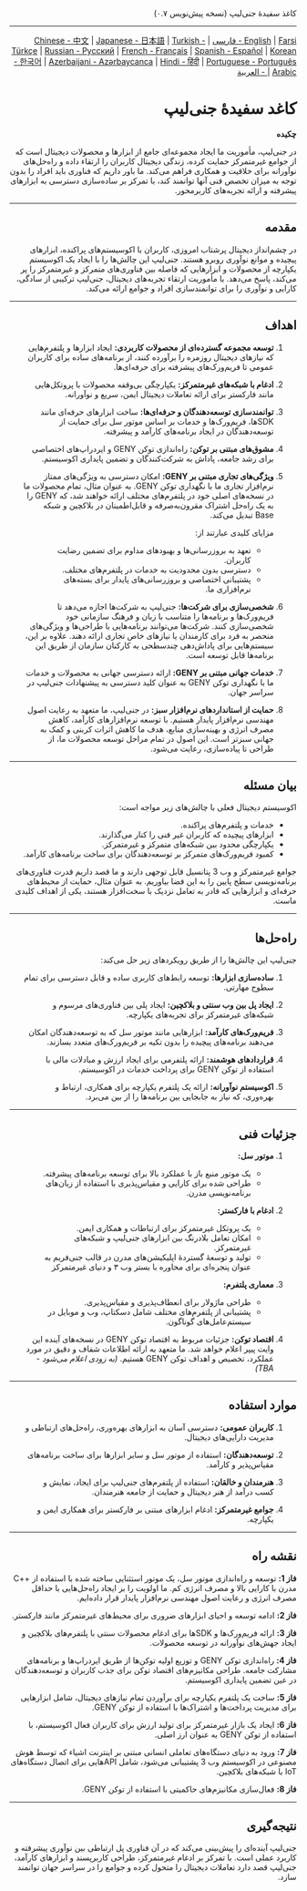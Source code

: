 <div style="direction: rtl; text-align: right;">

کاغذ سفیدهٔ جنی‌لیپ (نسخه پیش‌نویس ۰.۷)

---
[English](README.md) | [Farsi - فارسی](README.fa.md) | [Chinese - 中文](README.zh.md) | [Japanese - 日本語](README.ja.md) | [Turkish - Türkçe](README.tr.md) | [Russian - Русский](README.ru.md) | [French - Français](README.fr.md) | [Spanish - Español](README.es.md) | [Korean - 한국어](README.ko.md) | [Azerbaijani - Azərbaycanca](README.az.md) | [Hindi - हिंदी](README.hi.md) | [Portuguese - Português](README.pt.md) | [Arabic - العربية](README.ar.md)

# کاغد سفیدهٔ جنی‌لیپ

**چکیده**

در جنی‌لیپ، مأموریت ما ایجاد مجموعه‌ای جامع از ابزارها و محصولات دیجیتال است که از جوامع غیرمتمرکز حمایت کرده، زندگی دیجیتال کاربران را ارتقاء داده و راه‌حل‌های نوآورانه برای خلاقیت و همکاری فراهم می‌کند. ما باور داریم که فناوری باید افراد را بدون توجه به میزان تخصص فنی آنها توانمند کند، با تمرکز بر ساده‌سازی دسترسی به ابزارهای پیشرفته و ارائه تجربه‌های کاربرمحور.

---

## مقدمه

در چشم‌انداز دیجیتال پرشتاب امروزی، کاربران با اکوسیستم‌های پراکنده، ابزارهای پیچیده و موانع نوآوری روبرو هستند. جنی‌لیپ این چالش‌ها را با ایجاد یک اکوسیستم یکپارچه از محصولات و ابزارهایی که فاصله بین فناوری‌های متمرکز و غیرمتمرکز را پر می‌کند، پاسخ می‌دهد. با مأموریت ارتقاء تجربه‌های دیجیتال، جنی‌لیپ ترکیبی از سادگی، کارایی و نوآوری را برای توانمندسازی افراد و جوامع ارائه می‌کند.

---

## اهداف

<style>
ol {
   direction: rtl;
}
</style>

1. **توسعه مجموعه گسترده‌ای از محصولات کاربردی:**
   ایجاد ابزارها و پلتفرم‌هایی که نیازهای دیجیتال روزمره را برآورده کنند، از برنامه‌های ساده برای کاربران عمومی تا فریم‌ورک‌های پیشرفته برای حرفه‌ای‌ها.

2. **ادغام با شبکه‌های غیرمتمرکز:**
   یکپارچگی بی‌وقفه محصولات با پروتکل‌هایی مانند فارکستر برای ارائه تعاملات دیجیتال ایمن، سریع و نوآورانه.

3. **توانمندسازی توسعه‌دهندگان و حرفه‌ای‌ها:**
   ساخت ابزارهای حرفه‌ای مانند SDKها، فریم‌ورک‌ها و خدمات بر اساس موتور سل برای حمایت از توسعه‌دهندگان در ایجاد برنامه‌های کارآمد و پیشرفته.

4. **مشوق‌های مبتنی بر توکن:**
   راه‌اندازی توکن GENY و ایردراپ‌های اختصاصی برای رشد جامعه، پاداش به شرکت‌کنندگان و تضمین پایداری اکوسیستم.

5. **ویژگی‌های تجاری مبتنی بر GENY:**
   امکان دسترسی به ویژگی‌های ممتاز نرم‌افزار تجاری ما با نگهداری توکن GENY. به عنوان مثال، تمام محصولات ما در نسخه‌های اصلی خود در پلتفرم‌های مختلف ارائه خواهند شد، که GENY را به یک راه‌حل اشتراک مقرون‌به‌صرفه و قابل‌اطمینان در بلاکچین و شبکه Base تبدیل می‌کند.

   مزایای کلیدی عبارتند از:
   - تعهد به بروزرسانی‌ها و بهبودهای مداوم برای تضمین رضایت کاربران.
   - دسترسی بدون محدودیت به خدمات در پلتفرم‌های مختلف.
   - پشتیبانی اختصاصی و بروزرسانی‌های پایدار برای بسته‌های نرم‌افزاری ما.

6. **شخصی‌سازی برای شرکت‌ها:**
   جنی‌لیپ به شرکت‌ها اجازه می‌دهد تا فریم‌ورک‌ها و برنامه‌ها را متناسب با زبان و فرهنگ سازمانی خود شخصی‌سازی کنند. شرکت‌ها می‌توانند برنامه‌هایی با طراحی‌ها و ویژگی‌های منحصر به فرد برای کارمندان یا نیازهای خاص تجاری ارائه دهند. علاوه بر این، سیستم‌هایی برای پاداش‌دهی چندسطحی به کارکنان سازمان از طریق این برنامه‌ها قابل توسعه است.

7. **خدمات جهانی مبتنی بر GENY:**
   ارائه دسترسی جهانی به محصولات و خدمات ما با نگهداری توکن GENY به عنوان کلید دسترسی به پیشنهادات جنی‌لیپ در سراسر جهان.

8. **حمایت از استانداردهای نرم‌افزار سبز:**
   در جنی‌لیپ، ما متعهد به رعایت اصول مهندسی نرم‌افزار پایدار هستیم. با توسعه نرم‌افزارهای کارآمد، کاهش مصرف انرژی و بهینه‌سازی منابع، هدف ما کاهش اثرات کربنی و کمک به جهانی سبزتر است. این اصول در تمام مراحل توسعه محصولات ما، از طراحی تا پیاده‌سازی، رعایت می‌شود.
</ol>

---

## بیان مسئله

اکوسیستم دیجیتال فعلی با چالش‌های زیر مواجه است:

- خدمات و پلتفرم‌های پراکنده.
- ابزارهای پیچیده که کاربران غیر فنی را کنار می‌گذارند.
- یکپارچگی محدود بین شبکه‌های متمرکز و غیرمتمرکز.
- کمبود فریم‌ورک‌های متمرکز بر توسعه‌دهندگان برای ساخت برنامه‌های کارآمد.

جوامع غیرمتمرکز و وب 3 پتانسیل قابل توجهی دارند و ما قصد داریم قدرت فناوری‌های برنامه‌نویسی سطح پایین را به این فضا بیاوریم. به عنوان مثال، حمایت از محیط‌های حرفه‌ای و ابزارهایی که قادر به تعامل نزدیک با سخت‌افزار هستند، یکی از اهداف کلیدی ماست.

---

## راه‌حل‌ها

جنی‌لیپ این چالش‌ها را از طریق رویکردهای زیر حل می‌کند:

1. **ساده‌سازی ابزارها:**
   توسعه رابط‌های کاربری ساده و قابل دسترسی برای تمام سطوح مهارتی.

2. **ایجاد پل بین وب سنتی و بلاکچین:**
   ایجاد پلی بین فناوری‌های مرسوم و شبکه‌های غیرمتمرکز برای تجربه‌های یکپارچه.

3. **فریم‌ورک‌های کارآمد:**
   ابزارهایی مانند موتور سل که به توسعه‌دهندگان امکان می‌دهند برنامه‌های پیچیده را بدون تکیه بر فریم‌ورک‌های متعدد بسازند.

4. **قراردادهای هوشمند:**
   ارائه پلتفرمی برای ایجاد ارزش و مبادلات مالی با استفاده از توکن GENY برای پرداخت خدمات در اکوسیستم.

5. **اکوسیستم نوآورانه:**
   ارائه یک پلتفرم یکپارچه برای همکاری، ارتباط و بهره‌وری، که نیاز به جابجایی بین برنامه‌ها را از بین می‌برد.

---

## جزئیات فنی

1. **موتور سل:**
   - یک موتور منبع باز با عملکرد بالا برای توسعه برنامه‌های پیشرفته.
   - طراحی شده برای کارایی و مقیاس‌پذیری با استفاده از زبان‌های برنامه‌نویسی مدرن.

2. **ادغام با فارکستر:**
   - یک پروتکل غیرمتمرکز برای ارتباطات و همکاری ایمن.
   - امکان تعامل بلادرنگ بین ابزارهای جنی‌لیپ و شبکه‌های غیرمتمرکز.
   - تولید و توسعهٔ گستردهٔ اپلیکیشن‌های مدرن در قالب جنی‌فریم به عنوان پنجره‌ای برای محاوره با بستر وب ۳ و دنیای غیرمتمرکز

3. **معماری پلتفرم:**
   - طراحی ماژولار برای انعطاف‌پذیری و مقیاس‌پذیری.
   - پشتیبانی از پلتفرم‌های مختلف شامل دسکتاپ، وب و موبایل در سیستم‌عامل‌های گوناگون.

4. **اقتصاد توکن:**
   جزئیات مربوط به اقتصاد توکن GENY در نسخه‌های آینده این وایت پیپر اعلام خواهد شد. ما متعهد به ارائه اطلاعات شفاف و دقیق در مورد عملکرد، تخصیص و اهداف توکن GENY هستیم. *(به زودی اعلام می‌شود - TBA)*

---

## موارد استفاده

1. **کاربران عمومی:**
   دسترسی آسان به ابزارهای بهره‌وری، راه‌حل‌های ارتباطی و مدیریت دارایی‌های دیجیتال.

2. **توسعه‌دهندگان:**
   استفاده از موتور سل و سایر ابزارها برای ساخت برنامه‌های مقیاس‌پذیر و کارآمد.

3. **هنرمندان و خالقان:**
   استفاده از پلتفرم‌های جنی‌لیپ برای ایجاد، نمایش و کسب درآمد از هنر دیجیتال و حمایت از جامعه هنرمندان.

4. **جوامع غیرمتمرکز:**
   ادغام ابزارهای مبتنی بر فارکستر برای همکاری ایمن و یکپارچه.

---

## نقشه راه

**فاز 1:**
توسعه و راه‌اندازی موتور سل، یک موتور استثنایی ساخته شده با استفاده از ++C مدرن با کارایی بالا و مصرف انرژی کم. ما اولویت را بر ایجاد راه‌حل‌هایی با حداقل مصرف انرژی و رعایت اصول مهندسی نرم‌افزار پایدار قرار داده‌ایم.

**فاز 2:**
ادامه توسعه و احیای ابزارهای ضروری برای محیط‌های غیرمتمرکز مانند فارکستر.

**فاز 3:**
ارائه فریم‌ورک‌ها و SDKها برای ادغام محصولات سنتی با پلتفرم‌های بلاکچین و ایجاد جهش‌های نوآورانه در توسعه محصولات.

**فاز 4:**
راه‌اندازی توکن GENY و توزیع اولیه توکن‌ها از طریق ایردراپ‌ها و برنامه‌های مشارکت جامعه. طراحی مکانیزم‌های اقتصاد توکن برای جذب کاربران و توسعه‌دهندگان در عین تضمین پایداری اکوسیستم.

**فاز 5:**
ساخت یک پلتفرم یکپارچه برای برآوردن تمام نیازهای دیجیتال، شامل ابزارهایی برای مدیریت پرداخت‌ها و اشتراک‌ها با استفاده از توکن GENY.

**فاز 6:**
ایجاد یک بازار غیرمتمرکز برای تولید ارزش برای کاربران فعال اکوسیستم، با استفاده از توکن GENY به عنوان ارز اصلی.

**فاز 7:**
ورود به دنیای دستگاه‌های تعاملی انسانی مبتنی بر اینترنت اشیاء که توسط هوش مصنوعی در اکوسیستم وب 3 پشتیبانی می‌شود، شامل APIهایی برای اتصال دستگاه‌های IoT با شبکه‌های بلاکچین.

**فاز 8:**
فعال‌سازی مکانیزم‌های حاکمیتی با استفاده از توکن GENY.

---

## نتیجه‌گیری

جنی‌لیپ آینده‌ای را پیش‌بینی می‌کند که در آن فناوری پل ارتباطی بین نوآوری پیشرفته و کاربرد عملی است. با تمرکز بر ادغام غیرمتمرکز، طراحی کاربرپسند و ابزارهای کارآمد، جنی‌لیپ قصد دارد تعاملات دیجیتال را متحول کرده و جوامع را در سراسر جهان توانمند سازد.

</div>